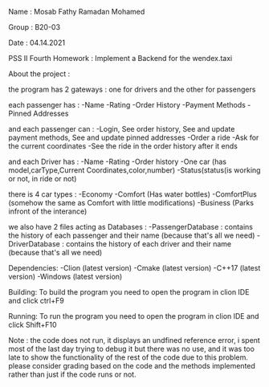 Name : Mosab Fathy Ramadan Mohamed

Group : B20-03

Date : 04.14.2021

PSS II Fourth Homework : Implement a Backend for the wendex.taxi 

About the project : 

the program has 2 gateways :
one for drivers and the other for passengers 

each passenger has : 
-Name
-Rating
-Order History
-Payment Methods
-Pinned Addresses 

and each passenger can : 
-Login, See order history, See and update payment methods, See and update pinned addresses
-Order a ride
-Ask for the current coordinates
-See the ride in the order history after it ends

and each Driver has : 
-Name 
-Rating
-Order history
-One car (has model,carType,Current Coordinates,color,number)
-Status(status(is working or not,
in ride or not)

there is 4 car types : 
-Economy
-Comfort (Has water bottles)
-ComfortPlus (somehow the same as Comfort with little modifications)
-Business (Parks infront of the interance)

we also have 2 files acting as Databases : 
-PassengerDatabase : contains the history of each passenger and their name (because that's all we need)
-DriverDatabase : contains the history of each driver and their name (because that's all we need)


Dependencies:
-Clion (latest version)
-Cmake (latest version)
-C++17 (latest version)
-Windows (latest version)

Building: 
To build the program you need to open the program in clion IDE and click ctrl+F9

Running:
To run the program you need to open the program in clion IDE and click Shift+F10

Note : the code does not run, it displays an undfined reference error, i spent most of the last day trying to debug it but there was no use, and it was too late to show the functionality of the rest of the code due to this problem.
please consider grading based on the code and the methods implemented rather than just if the code runs or not.
